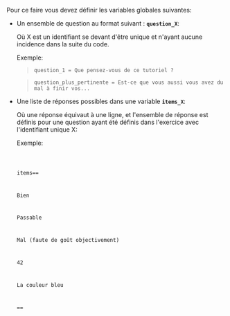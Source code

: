 Pour ce faire vous devez définir les variables globales suivantes:

- Un ensemble de question au format suivant : **`question_X`**:

    Où X est un identifiant se devant d'être unique et n'ayant aucune incidence dans la suite du code.

    Exemple:

    > ```question_1 = Que pensez-vous de ce tutoriel ?```

    > ```question_plus_pertinente = Est-ce que vous aussi vous avez du mal à finir vos...```

- Une liste de réponses possibles dans une variable **`items_X`**:

    Où une réponse équivaut à une ligne, et l'ensemble de réponse est définis pour une question ayant été définis dans l'exercice avec l'identifiant unique X:

    Exemple:

    <code>
    
    items==

    Bien

    Passable

    Mal (faute de goût objectivement)

    42

    La couleur bleu

    ==

    </code>
